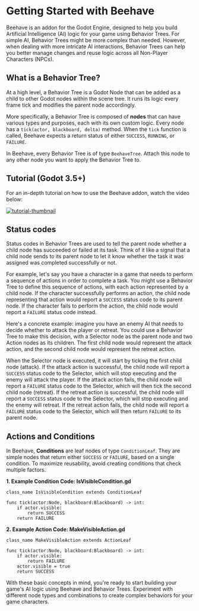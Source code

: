 # Getting Started with Beehave

Beehave is an addon for the Godot Engine, designed to help you build Artificial Intelligence (AI) logic for your game using Behavior Trees. For simple AI, Behavior Trees might be more complex than needed. However, when dealing with more intricate AI interactions, Behavior Trees can help you better manage changes and reuse logic across all Non-Player Characters (NPCs).

## What is a Behavior Tree?

At a high level, a Behavior Tree is a Godot Node that can be added as a child to other Godot nodes within the scene tree. It runs its logic every frame tick and modifies the parent node accordingly.

More specifically, a Behavior Tree is composed of **nodes** that can have various types and purposes, each with its own custom logic. Every node has a `tick(actor, blackboard, delta)` method. When the `tick` function is called, Beehave expects a return status of either `SUCCESS`, `RUNNING`, or `FAILURE`.

In Beehave, every Behavior Tree is of type `BeehaveTree`. Attach this node to any other node you want to apply the Behavior Tree to.

## Tutorial (Godot 3.5+)

For an in-depth tutorial on how to use the Beehave addon, watch the video below:

[![tutorial-thumbnail](https://img.youtube.com/vi/n0gVEA1dyPQ/0.jpg)](https://www.youtube.com/watch?v=n0gVEA1dyPQ)

## Status codes

Status codes in Behavior Trees are used to tell the parent node whether a child node has succeeded or failed at its task. Think of it like a signal that a child node sends to its parent node to let it know whether the task it was assigned was completed successfully or not.

For example, let's say you have a character in a game that needs to perform a sequence of actions in order to complete a task. You might use a Behavior Tree to define this sequence of actions, with each action represented by a child node. If the character successfully performs an action, the child node representing that action would report a `SUCCESS` status code to its parent node. If the character fails to perform the action, the child node would report a `FAILURE` status code instead.

Here's a concrete example: imagine you have an enemy AI that needs to decide whether to attack the player or retreat. You could use a Behavior Tree to make this decision, with a Selector node as the parent node and two Action nodes as its children. The first child node would represent the attack action, and the second child node would represent the retreat action.

When the Selector node is executed, it will start by ticking the first child node (attack). If the attack action is successful, the child node will report a `SUCCESS` status code to the Selector, which will stop executing and the enemy will attack the player. If the attack action fails, the child node will report a `FAILURE` status code to the Selector, which will then tick the second child node (retreat). If the retreat action is successful, the child node will report a `SUCCESS` status code to the Selector, which will stop executing and the enemy will retreat. If the retreat action fails, the child node will report a `FAILURE` status code to the Selector, which will then return `FAILURE` to its parent node.

## Actions and Conditions

In Beehave, **Conditions** are leaf nodes of type `ConditionLeaf`. They are simple nodes that return either `SUCCESS` or `FAILURE`, based on a single condition. To maximize reusability, avoid creating conditions that check multiple factors.

**1. Example Condition Code: IsVisibleCondition.gd**

```gdscript
class_name IsVisibleCondition extends ConditionLeaf

func tick(actor:Node, blackboard:Blackboard) -> int:
    if actor.visible:
        return SUCCESS
    return FAILURE
```

**2. Example Action Code: MakeVisibleAction.gd**

```gdscript
class_name MakeVisibleAction extends ActionLeaf

func tick(actor:Node, blackboard:Blackboard) -> int:
    if actor.visible:
        return FAILURE
    actor.visible = true
    return SUCCESS
```
With these basic concepts in mind, you're ready to start building your game's AI logic using Beehave and Behavior Trees. Experiment with different node types and combinations to create complex behaviors for your game characters.